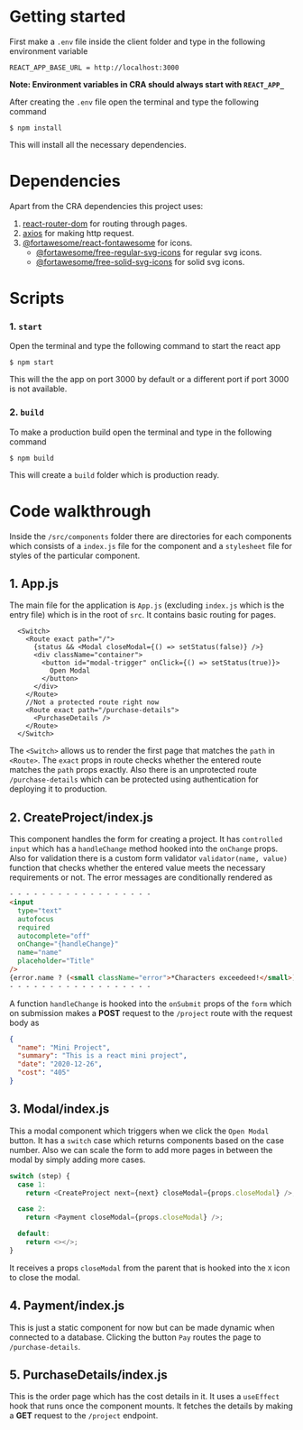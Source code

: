 # Getting started

First make a `.env` file inside the client folder and type in the following environment variable

```
REACT_APP_BASE_URL = http://localhost:3000
```

**Note: Environment variables in CRA should always start with `REACT_APP_`**

After creating the `.env` file open the terminal and type the following command

```
$ npm install
```

This will install all the necessary dependencies.

# Dependencies

Apart from the CRA dependencies this project uses:

1. [react-router-dom](https://www.npmjs.com/package/react-router-dom) for routing through pages.
2. [axios](https://www.npmjs.com/package/axios) for making http request.
3. [@fortawesome/react-fontawesome](https://www.npmjs.com/package/@fortawesome/react-fontawesome) for icons.
   - [@fortawesome/free-regular-svg-icons](https://www.npmjs.com/package/@fortawesome/free-regular-svg-icons) for regular svg icons.
   - [@fortawesome/free-solid-svg-icons](https://www.npmjs.com/package/@fortawesome/free-solid-svg-icons) for solid svg icons.

# Scripts

### 1. `start`

Open the terminal and type the following command to start the react app

```
$ npm start
```

This will the the app on port 3000 by default or a different port if port 3000 is not available.

### 2. `build`

To make a production build open the terminal and type in the following command

```
$ npm build
```

This will create a `build` folder which is production ready.

# Code walkthrough

Inside the `/src/components` folder there are directories for each components which consists of a `index.js` file for the component and a `stylesheet` file for styles of the particular component.

## 1. App.js

The main file for the application is `App.js` (excluding `index.js` which is the entry file) which is in the root of `src`. It contains basic routing for pages.

```JSX
  <Switch>
    <Route exact path="/">
      {status && <Modal closeModal={() => setStatus(false)} />}
      <div className="container">
        <button id="modal-trigger" onClick={() => setStatus(true)}>
          Open Modal
        </button>
      </div>
    </Route>
    //Not a protected route right now
    <Route exact path="/purchase-details">
      <PurchaseDetails />
    </Route>
  </Switch>
```

The `<Switch>` allows us to render the first page that matches the `path` in `<Route>`. The `exact` props in route checks whether the entered route matches the `path` props exactly. Also there is an unprotected route `/purchase-details` which can be protected using authentication for deploying it to production.

## 2. CreateProject/index.js

This component handles the form for creating a project. It has `controlled input` which has a `handleChange` method hooked into the `onChange` props. Also for validation there is a custom form validator `validator(name, value)` function that checks whether the entered value meets the necessary requirements or not. The error messages are conditionally rendered as

```html
- - - - - - - - - - - - - - - - - -
<input
  type="text"
  autofocus
  required
  autocomplete="off"
  onChange="{handleChange}"
  name="name"
  placeholder="Title"
/>
{error.name ? (<small className="error">*Characters exceedeed!</small>) : null}
- - - - - - - - - - - - - - - - - -
```

A function `handleChange` is hooked into the `onSubmit` props of the `form` which on submission makes a **POST** request to the `/project` route with the request body as

```JSON
{
  "name": "Mini Project",
  "summary": "This is a react mini project",
  "date": "2020-12-26",
  "cost": "405"
}
```

## 3. Modal/index.js

This a modal component which triggers when we click the `Open Modal` button. It has a `switch` case which returns components based on the case number. Also we can scale the form to add more pages in between the modal by simply adding more cases.

```Javascript
switch (step) {
  case 1:
    return <CreateProject next={next} closeModal={props.closeModal} />;

  case 2:
    return <Payment closeModal={props.closeModal} />;

  default:
    return <></>;
}
```

It receives a props `closeModal` from the parent that is hooked into the `X` icon to close the modal.

## 4. Payment/index.js

This is just a static component for now but can be made dynamic when connected to a database. Clicking the button `Pay` routes the page to `/purchase-details`.

## 5. PurchaseDetails/index.js

This is the order page which has the cost details in it. It uses a `useEffect` hook that runs once the component mounts. It fetches the details by making a **GET** request to the `/project` endpoint.
